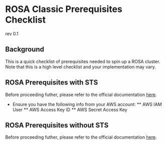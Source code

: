 # ROSA Classic Prerequisites Checklist
rev 0.1

## Background
This is a quick checklist of prerequisites needed to spin up a ROSA cluster. Note that this is a high level checklist and your implementation may vary. 

## ROSA Prerequisites with STS
Before proceeding futher, please refer to the official documentation [here](https://docs.openshift.com/rosa/rosa_planning/rosa-sts-aws-prereqs.html#rosa-aws-prereqs_rosa-sts-aws-prereqs).

* Ensure you have the following info from your AWS account:
** AWS IAM User
** AWS Access Key ID
** AWS Secret Access Key




## ROSA Prerequisites without STS 
Before proceeding futher, please refer to the official documentation [here](https://docs.openshift.com/rosa/rosa_install_access_delete_clusters/rosa_getting_started_iam/rosa-aws-prereqs.html).